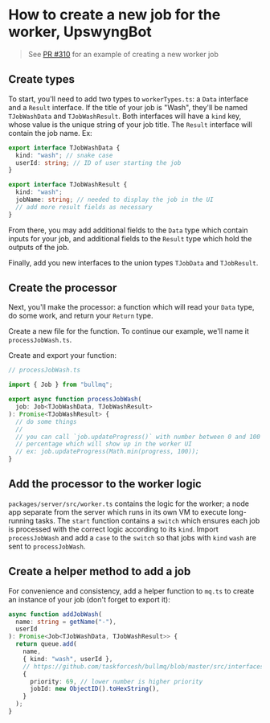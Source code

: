 # How to create a new job for the worker, UpswyngBot

> See [PR #310](https://github.com/CodeForBoulder/upswyng/pull/310)
> for an example of creating a new worker job

## Create types

To start, you'll need to add two types to `workerTypes.ts`: a
`Data` interface and a `Result` interface. If the title of your job is "Wash",
they'll be named `TJobWashData` and `TJobWashResult`. Both interfaces will
have a `kind` key, whose value is the unique string of your job title.
The `Result` interface will contain the job name. Ex:

```typescript
export interface TJobWashData {
  kind: "wash"; // snake case
  userId: string; // ID of user starting the job
}
```

```typescript
export interface TJobWashResult {
  kind: "wash";
  jobName: string; // needed to display the job in the UI
  // add more result fields as necessary
}
```

From there, you may add additional fields to the `Data` type which contain
inputs for your job, and additional fields to the `Result` type which hold
the outputs of the job.

Finally, add you new interfaces to the union types `TJobData` and `TJobResult`.

## Create the processor

Next, you'll make the processor: a function which will read your `Data` type,
do some work, and return your `Return` type.

Create a new file for the function. To continue our example, we'll name it
`processJobWash.ts`.

Create and export your function:

```typescript
// processJobWash.ts

import { Job } from "bullmq";

export async function processJobWash(
  job: Job<TJobWashData, TJobWashResult>
): Promise<TJobWashResult> {
  // do some things
  //
  // you can call `job.updateProgress()` with number between 0 and 100 to send a completion
  // percentage which will show up in the worker UI
  // ex: job.updateProgress(Math.min(progress, 100));
}
```

## Add the processor to the worker logic

`packages/server/src/worker.ts` contains the logic for the worker; a node app separate from the server
which runs in its own VM to execute long-running tasks. The `start` function contains a `switch` which
ensures each job is processed with the correct logic according to its `kind`. Import `processJobWash` and
add a `case` to the `switch` so that jobs with `kind` `wash` are sent to `processJobWash`.

## Create a helper method to add a job

For convenience and consistency, add a helper function to `mq.ts` to create
an instance of your job (don't forget to export it):

```typescript
async function addJobWash(
  name: string = getName("-"),
  userId
): Promise<Job<TJobWashData, TJobWashResult>> {
  return queue.add(
    name,
    { kind: "wash", userId },
    // https://github.com/taskforcesh/bullmq/blob/master/src/interfaces/jobs-options.ts
    {
      priority: 69, // lower number is higher priority
      jobId: new ObjectID().toHexString(),
    }
  );
}
```
